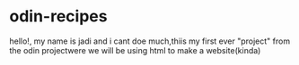# odin-recipes
hello!, my name is jadi and i cant doe much,thiis my first ever "project" from the odin projectwere we will be using html to make a website(kinda)

